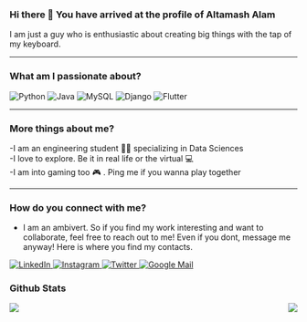 ###         Hi there 👋 You have arrived at the profile of Altamash Alam 

I am just a guy who is enthusiastic about creating big things with the tap of my keyboard.

---
### What am I passionate about?
<p>
  <img alt="Python" src="https://img.shields.io/badge/Python-3776AB?style=for-the-badge&logo=python&logoColor=white"/>
  <img alt="Java" src="https://img.shields.io/badge/Java-ED8B00?style=for-the-badge&logo=java&logoColor=white"/>
  <img alt="MySQL" src="https://img.shields.io/badge/MySQL-005C84?style=for-the-badge&logo=mysql&logoColor=white"/>
  <img alt="Django" src="https://img.shields.io/badge/Django-092E20?style=for-the-badge&logo=django&logoColor=white"/>
  <img alt="Flutter" src="https://img.shields.io/badge/Flutter-092E20?style=for-the-badge&logo=flutter&logoColor=white"/>
</p>

---

### More things about me?
-I am an engineering student :man_student: specializing in Data Sciences<br/>
-I love to explore. Be it in real life or the virtual :computer:	<br/>
-I am into gaming too :video_game: . Ping me if you wanna play together<br/> 

---

### How do you connect with me?
- I am an ambivert. So if you find my work interesting and want to collaborate, feel free to reach out to me! Even if you dont, message me anyway! Here is where you find my contacts.

<p>
  <a href = "https://www.linkedin.com/in/altamasha1912/">
    <img alt = "LinkedIn" src="https://img.shields.io/badge/-LinkedIn-0A66C2?logo=linkedin&logoColor=white&style=flat" />
  </a>
  <a href = "https://www.instagram.com/altmxx/">
    <img alt = "Instagram" src="https://img.shields.io/badge/-Instagram-E4405F?logo=instagram&logoColor=white&style=flat" />
  </a>
  <a href = "https://twitter.com/AlamAltamash">
    <img alt = "Twitter" src="https://img.shields.io/badge/-Twitter-1DA1F2?logo=twitter&logoColor=white&style=flat" />
  </a>
  <a href="mailto:altamashalam19@gmail.com">
    <img alt = "Google Mail" src = "https://img.shields.io/badge/-Gmail-EA4335?logo=gmail&logoColor=white&style=flat" />
  </a>
 </p>

### Github Stats
<img align = "left" src = "https://github-readme-stats.vercel.app/api?username=altmxx&count_private=true&show_icons=true&theme=dracula&custom_title=Altamash's+GitHub+Stats" />
<img align = "right" src = "https://github-readme-stats.vercel.app/api/top-langs/?username=altmxx&layout=compact" />
